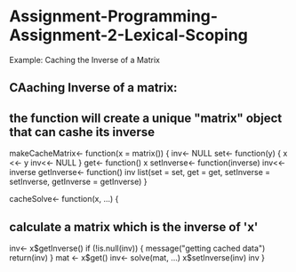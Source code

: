 # Assignment-Programming-Assignment-2-Lexical-Scoping
Example: Caching the Inverse of a Matrix
## CAaching Inverse of a matrix:
## the function will create a unique "matrix" object that can cashe its inverse

makeCacheMatrix<- function(x = matrix()) {
  inv<- NULL
  set<- function(y) {
    x <<- y
    inv<<- NULL
  }
  get<- function() x
  setInverse<- function(inverse) inv<<- inverse
  getInverse<- function() inv
  list(set = set,
       get = get,
       setInverse = setInverse,
       getInverse = getInverse)
}

cacheSolve<- function(x, ...) {
  ## calculate a matrix which is the inverse of 'x'
  inv<- x$getInverse()
  if (!is.null(inv)) {
    message("getting cached data")
    return(inv)
  }
  mat <- x$get()
  inv<- solve(mat, ...)
  x$setInverse(inv)
  inv
}
